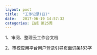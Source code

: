 ```yaml
---
layout: post
title:  "工作记录(日)"
date:   2017-06-19 14:57:32
categories: 日报 第25周
---
```


1、审阅、整理云工作台文档

2、审校应用平台用户登录引导页面词条183字
